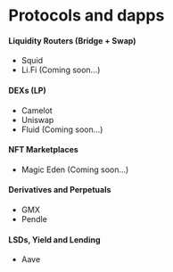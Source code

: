 # Protocols and dapps

#### Liquidity Routers (Bridge + Swap)

* Squid
* Li.Fi (Coming soon...)

#### DEXs (LP)

* Camelot
* Uniswap&#x20;
* Fluid (Coming soon...)

#### NFT Marketplaces

* Magic Eden (Coming soon...)

#### Derivatives and Perpetuals

* GMX&#x20;
* Pendle

#### LSDs, Yield and Lending

* Aave
